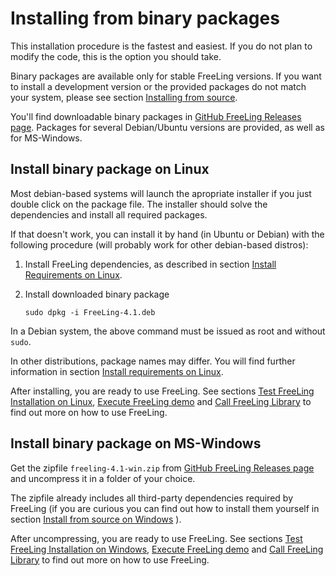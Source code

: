 # Installing from binary packages 

This installation procedure is the fastest and easiest. If you do not plan to modify the code, this is the option you should take.

Binary packages are available only for stable FreeLing versions. If you want to install a development version or the provided packages do not match your system, please see section [Installing from source](installation-source.md).

You'll find downloadable binary packages in [GitHub FreeLing Releases page](https://github.com/TALP-UPC/FreeLing/releases).
Packages for several Debian/Ubuntu versions are provided, as well as for MS-Windows.

## Install binary package on Linux 

Most debian-based systems will launch the apropriate installer if you just double click on the package file. The installer should solve the dependencies and install all required packages.

If that doesn't work, you can install it by hand (in Ubuntu or Debian) with the following procedure (will probably work for other debian-based distros):

1. Install FreeLing dependencies, as described in section [Install Requirements on Linux](requirements-linux.md#dependencies).

2. Install downloaded binary package
   ```
   sudo dpkg -i FreeLing-4.1.deb
   ```

In a Debian system, the above command must be issued as root and without `sudo`.
  
In other distributions, package names may differ.  You will  find further information in section [Install requirements on Linux](requirements-linux.md#dependencies).

After installing, you are ready to use FreeLing. See sections [Test FreeLing Installation on Linux](test-linux.md), [Execute FreeLing demo](#analyzer.md) and [Call FreeLing Library](apis-linux.md) to find out more on how to use FreeLing.        
  
## Install binary package on MS-Windows 

Get the zipfile `freeling-4.1-win.zip` from [GitHub FreeLing Releases page](https://github.com/TALP-UPC/FreeLing/releases) and uncompress it in a folder of your choice.

The zipfile already includes all third-party dependencies required by FreeLing (if you are curious you can find out how to install them yourself in section [Install from source on Windows](installation-windows.md) ).

After uncompressing, you are ready to use FreeLing. See sections [Test FreeLing Installation on Windows](test-windows.md), [Execute FreeLing demo](analyzer.md) and [Call FreeLing Library](apis-windows.md) to find out more on how to use FreeLing.


